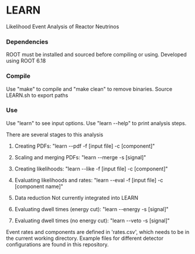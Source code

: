 # LEARN
Likelihood Event Analysis of Reactor Neutrinos

### Dependencies
ROOT must be installed and sourced before compiling or using. Developed using ROOT 6.18

### Compile

Use "make" to compile and "make clean" to remove binaries. Source LEARN.sh to export paths

### Use

Use "learn" to see input options. Use "learn --help" to print analysis steps.

There are several stages to this analysis

1) Creating PDFs: "learn --pdf -f [input file] -c [component]"

2) Scaling and merging PDFs: "learn --merge -s [signal]"

3) Creating likelihoods: "learn --like -f [input file] -c [component]"

4) Evaluating likelihoods and rates: "learn --eval -f [input file] -c [component name]"

5) Data reduction
Not currently integrated into LEARN

6) Evaluating dwell times (energy cut): "learn --energy -s [signal]"

7) Evaluating dwell times (no energy cut): "learn --veto -s [signal]"

Event rates and components are defined in 'rates.csv', which needs to be in the current working directory. Example files for different detector configurations are found in this repository.
